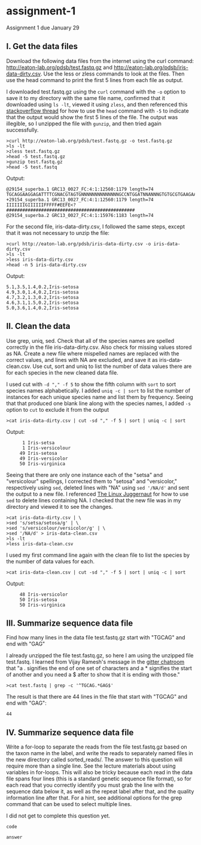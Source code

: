 # assignment-1
Assignment 1 due January 29

## I. Get the data files
Download the following data files from the internet using the curl command: http://eaton-lab.org/pdsb/test.fastq.gz and http://eaton-lab.org/pdsb/iris-data-dirty.csv. Use the less or zless commands to look at the files. Then use the head command to print the first 5 lines from each file as output.

I downloaded test.fastq.gz using the `curl` command with the `-o` option to save it to my directory with the same file name,  confirmed that it downloaded using `ls -lt`, viewed it using `zless`, and then referenced this [stackoverflow thread](https://stackoverflow.com/questions/15747912/how-do-i-use-head-and-tail-to-print-specific-lines-of-a-file) for how to use the `head` command with `-5` to indicate that the output would show the first 5 lines of the file. The output was illegible, so I unzipped the file with `gunzip`, and then tried again successfully.
```
>curl http://eaton-lab.org/pdsb/test.fastq.gz -o test.fastq.gz
>ls -lt
>zless test.fastq.gz
>head -5 test.fastq.gz
>gunzip test.fastq.gz
>head -5 test.fastq
```
Output:
```
@29154_superba.1 GRC13_0027_FC:4:1:12560:1179 length=74
TGCAGGAAGGAGATTTTCGNACGTAGTGNNNNNNNNNNNNNNGCCNTGGATNNANNNGTGTGCGTGAAGAANAN
+29154_superba.1 GRC13_0027_FC:4:1:12560:1179 length=74
IIIIIIIGIIIIIIFFFFF#EEFE<?################################################
@29154_superba.2 GRC13_0027_FC:4:1:15976:1183 length=74

```

For the second file, iris-data-dirty.csv, I followed the same steps, except that it was not necessary to unzip the file:
```
>curl http://eaton-lab.org/pdsb/iris-data-dirty.csv -o iris-data-dirty.csv
>ls -lt
>less iris-data-dirty.csv
>head -n 5 iris-data-dirty.csv
```
Output:
```
5.1,3.5,1.4,0.2,Iris-setosa
4.9,3.0,1.4,0.2,Iris-setosa
4.7,3.2,1.3,0.2,Iris-setosa
4.6,3.1,1.5,0.2,Iris-setosa
5.0,3.6,1.4,0.2,Iris-setosa
```

## II. Clean the data
Use grep, uniq, sed. Check that all of the species names are spelled correctly in the file iris-data-dirty.csv. Also check for missing values stored as NA. Create a new file where mispelled names are replaced with the correct values, and lines with NA are excluded, and save it as iris-data-clean.csv. Use cut, sort and uniq to list the number of data values there are for each species in the new cleaned data file.

I used cut with `-d "," -f 5` to show the fifth column with `sort` to sort species names alphabetically. I added `uniq -c | sort` to list the number of instances for each unique species name and list them by frequency. Seeing that that produced one blank line along with the species names, I added `-s` option to `cut` to exclude it from the output
```
>cat iris-data-dirty.csv | cut -sd "," -f 5 | sort | uniq -c | sort

```
Output:
```
      1 Iris-setsa
      1 Iris-versicolour
     49 Iris-setosa
     49 Iris-versicolor
     50 Iris-virginica
```
Seeing that there are only one instance each of the "setsa" and "versicolour" spellings, I corrected them to "setosa" and "versicolor," respectively using `sed`, deleted lines with "NA" using `sed '/NA/d'` and sent the output to a new file.
I referenced [The Linux Juggernaut](https://www.linuxnix.com/sed-delete-a-matched-line-from-a-file/) for how to use `sed` to delete lines containing NA. I checked that the new file was in my directory and viewed it to see the changes.
```
>cat iris-data-dirty.csv | \ 
>sed 's/setsa/setosa/g' | \ 
>sed 's/versicolour/versicolor/g' | \ 
>sed '/NA/d' > iris-data-clean.csv
>ls -lt
>less iris-data-clean.csv
```
I used my first command line again with the clean file to list the species by the number of data values for each.
```
>cat iris-data-clean.csv | cut -sd "," -f 5 | sort | uniq -c | sort
```
Output:
```
     48 Iris-versicolor
     50 Iris-setosa
     50 Iris-virginica
```
## III. Summarize sequence data file
Find how many lines in the data file test.fastq.gz start with "TGCAG" and end with "GAG"

I already unzipped the file test.fastq.gz, so here I am using the unzipped file test.fastq. I learned from Vijay Ramesh's message in the [gitter chatroom](https://gitter.im/programming-for-bio/Lobby) that "a . signifies the end of one set of characters and a * signifies the start of another and you need a $ after to show that it is ending with those." 
```
>cat test.fastq | grep -c '^TGCAG.*GAG$'
```
The result is that there are 44 lines in the file that start with "TGCAG" and end with "GAG":
```
44
```

## IV. Summarize sequence data file
Write a for-loop to separate the reads from the file test.fastq.gz based on the taxon name in the label, and write the reads to separately named files in the new directory called sorted_reads/. The answer to this question will require more than a single line. See the lecture materials about using variables in for-loops. This will also be tricky because each read in the data file spans four lines (this is a standard genetic sequence file format), so for each read that you correctly identify you must grab the line with the sequence data below it, as well as the repeat label after that, and the quality information line after that. For a hint, see additional options for the grep command that can be used to select multiple lines.

I did not get to complete this question yet.

```
code
```
```
answer
```
